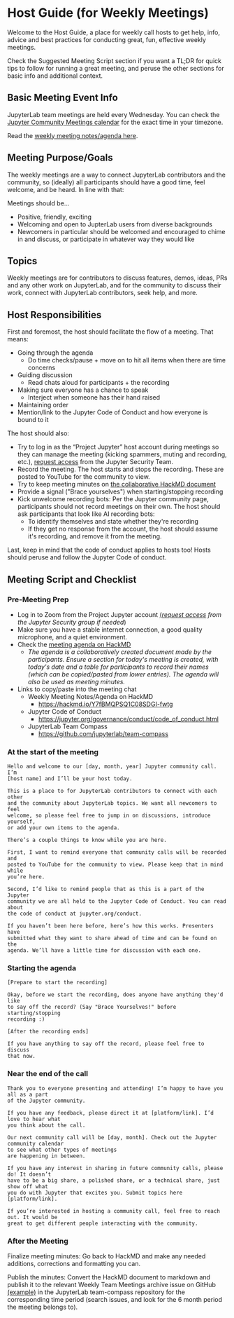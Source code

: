 # Host Guide (for Weekly Meetings)

Welcome to the Host Guide, a place for weekly call hosts to get help,
info, advice and best practices for conducting great, fun, effective
weekly meetings.

Check the Suggested Meeting Script section if you want a TL;DR for quick
tips to follow for running a great meeting, and peruse the other sections
for basic info and additional context.

## Basic Meeting Event Info

JupyterLab team meetings are held every Wednesday. You can check the [Jupyter Community Meetings calendar](https://jupyter.org/community#calendar) for the exact time in your timezone.

Read the [weekly meeting notes/agenda here](https://hackmd.io/Y7fBMQPSQ1C08SDGI-fwtg).

## Meeting Purpose/Goals

The weekly meetings are a way to connect JupyterLab contributors and the
community, so (ideally) all participants should have a good time, feel welcome,
and be heard. In line with that:

Meetings should be...

- Positive, friendly, exciting
- Welcoming and open to JupterLab users from diverse backgrounds
- Newcomers in particular should be welcomed and encouraged to
  chime in and discuss, or participate in whatever way they would like

## Topics

Weekly meetings are for contributors to discuss features, demos, ideas, PRs and
any other work on JupyterLab, and for the community to discuss their work, connect
with JupyterLab contributors, seek help, and more.

## Host Responsibilities

First and foremost, the host should facilitate the flow of a meeting. That means:

- Going through the agenda
  - Do time checks/pause + move on to hit all items when there are time concerns
- Guiding discussion
  - Read chats aloud for participants + the recording
- Making sure everyone has a chance to speak
  - Interject when someone has their hand raised
- Maintaining order
- Mention/link to the Jupyter Code of Conduct and how everyone is bound to it

The host should also:

- Try to log in as the “Project Jupyter” host account during meetings so they
  can manage the meeting (kicking spammers, muting and recording, etc.), [request access](mailto:security@ipython.org)
  from the Jupyter Security Team.
- Record the meeting. The host starts and stops the recording. These are
  posted to YouTube for the community to view.
- Try to keep meeting minutes on [the collaborative HackMD document](https://hackmd.io/Y7fBMQPSQ1C08SDGI-fwtg)
- Provide a signal ("Brace yourselves") when starting/stopping recording
- Kick unwelcome recording bots: Per the Jupyter community page, participants
  should not record meetings on their own. The host should ask participants
  that look like AI recording bots:
  - To identify themselves and state whether they're recording
  - If they get no response from the account, the host should assume
    it's recording, and remove it from the meeting.

Last, keep in mind that the code of conduct applies to hosts too! Hosts should
peruse and follow the Jupyter Code of conduct.

## Meeting Script and Checklist

### Pre-Meeting Prep

- Log in to Zoom from the Project Jupyter account [(*request access*](mailto:security@ipython.org)
*from the Jupyter Security group if needed*)
- Make sure you have a stable internet
connection, a good quality microphone, and a quiet environment.
- Check the [meeting agenda on HackMD](https://hackmd.io/Y7fBMQPSQ1C08SDGI-fwtg)
  - *The agenda is a collaboratively created document made by the participants.*
    *Ensure a section for today's meeting is created, with today's date and a table*
    *for participants to record their names (which can be copied/pasted from lower*
    *entries). The agenda will also be used as meeting minutes.*
- Links to copy/paste into the meeting chat
  - Weekly Meeting Notes/Agenda on HackMD
    - https://hackmd.io/Y7fBMQPSQ1C08SDGI-fwtg
  - Jupyter Code of Conduct
    - https://jupyter.org/governance/conduct/code_of_conduct.html
  - JupyterLab Team Compass
    - https://github.com/jupyterlab/team-compass

### At the start of the meeting

```
Hello and welcome to our [day, month, year] Jupyter community call. I’m
[host name] and I’ll be your host today.

This is a place to for JupyterLab contributors to connect with each other
and the community about JupyterLab topics. We want all newcomers to feel
welcome, so please feel free to jump in on discussions, introduce yourself,
or add your own items to the agenda.

There’s a couple things to know while you are here.

First, I want to remind everyone that community calls will be recorded and
posted to YouTube for the community to view. Please keep that in mind while
you’re here.

Second, I’d like to remind people that as this is a part of the Jupyter
community we are all held to the Jupyter Code of Conduct. You can read about 
the code of conduct at jupyter.org/conduct.

If you haven’t been here before, here’s how this works. Presenters have
submitted what they want to share ahead of time and can be found on the
agenda. We’ll have a little time for discussion with each one.
```

### Starting the agenda

```
[Prepare to start the recording]

Okay, before we start the recording, does anyone have anything they'd like
to say off the record? (Say "Brace Yourselves!" before starting/stopping
recording :)

[After the recording ends]

If you have anything to say off the record, please feel free to discuss
that now.
```

### Near the end of the call

```
Thank you to everyone presenting and attending! I’m happy to have you all as a part
of the Jupyter community.

If you have any feedback, please direct it at [platform/link]. I’d love to hear what
you think about the call.

Our next community call will be [day, month]. Check out the Jupyter community calendar
to see what other types of meetings 
are happening in between.

If you have any interest in sharing in future community calls, please do! It doesn’t
have to be a big share, a polished share, or a technical share, just show off what
you do with Jupyter that excites you. Submit topics here [platform/link].

If you’re interested in hosting a community call, feel free to reach out. It would be
great to get different people interacting with the community.
```

### After the Meeting

Finalize meeting minutes: Go back to HackMD and make any needed additions,
corrections and formatting you can.

Publish the minutes: Convert the HackMD document to markdown and publish
it to the relevant Weekly Team Meetings archive issue on GitHub [(example)](https://github.com/jupyterlab/team-compass/issues/205)
in the JupyterLab team-compass repository for the corresponding time period
(search issues, and look for the 6 month period the meeting belongs to).
